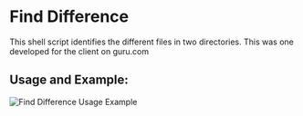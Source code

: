 # Find Difference
This shell script identifies the different files in two directories. This was one developed for the client on guru.com

## Usage and Example:
![Find Difference Usage Example](img.jpg?raw=true "Find Difference Usage Example")